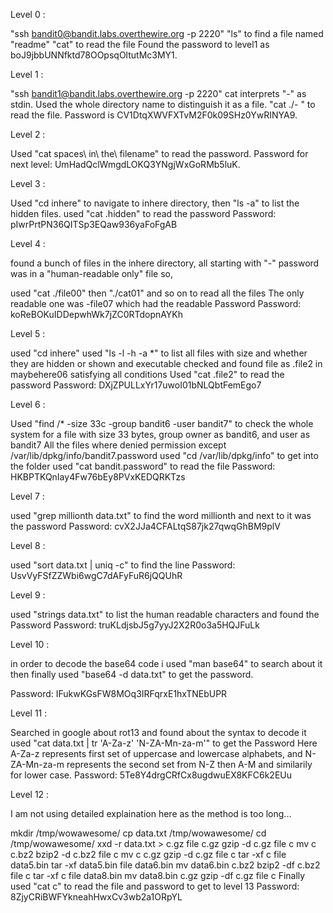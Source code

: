 Level 0 :

"ssh bandit0@bandit.labs.overthewire.org -p 2220"
"ls" to find a file named "readme"
"cat" to read the file
Found the password to level1 as boJ9jbbUNNfktd78OOpsqOltutMc3MY1.

Level 1 :

"ssh bandit1@bandit.labs.overthewire.org -p 2220"
cat interprets "-" as stdin.
Used the whole directory name to distinguish it as a file.
"cat ./- " to read the file.
Password is CV1DtqXWVFXTvM2F0k09SHz0YwRINYA9.

Level 2 :

Used "cat spaces\ in\ the\ filename" to read the password.
Password for next level: UmHadQclWmgdLOKQ3YNgjWxGoRMb5luK.

Level 3 :

Used "cd inhere" to navigate to inhere directory,
then "ls -a" to list the hidden files.
used "cat .hidden" to read the password
Password: pIwrPrtPN36QITSp3EQaw936yaFoFgAB

Level 4 :

found a bunch of files in the inhere directory, all starting with "-"
password was in a "human-readable only" file so,

used "cat ./file00" then "./cat01" and so on to read all the files
The only readable one was -file07 which had the readable Password
Password: koReBOKuIDDepwhWk7jZC0RTdopnAYKh

Level 5 :

used "cd inhere"
used "ls -l -h -a *" to list all files with size and whether they are hidden or shown and executable
checked and found file as .file2 in maybehere06 satisfying all conditions
Used "cat .file2" to read the password
Password: DXjZPULLxYr17uwoI01bNLQbtFemEgo7

Level 6 :

Used "find /* -size 33c -group bandit6 -user bandit7" to check the whole system for a file with
size 33 bytes, group owner as bandit6, and user as bandit7
All the files where denied permission except /var/lib/dpkg/info/bandit7.password
used "cd /var/lib/dpkg/info" to get into the folder
used "cat bandit.password" to read the file
Password: HKBPTKQnIay4Fw76bEy8PVxKEDQRKTzs

Level 7 :

used "grep millionth data.txt" to find the word millionth and next to it was the password
Password: cvX2JJa4CFALtqS87jk27qwqGhBM9plV

Level 8 :

used "sort data.txt | uniq -c" to find the line
Password: UsvVyFSfZZWbi6wgC7dAFyFuR6jQQUhR

Level 9 :

used "strings data.txt" to list the human readable characters and found the Password
Password: truKLdjsbJ5g7yyJ2X2R0o3a5HQJFuLk

Level 10 :

in order to decode the base64 code i used "man base64" to search about it
then finally used "base64 -d data.txt" to get the password.

Password: IFukwKGsFW8MOq3IRFqrxE1hxTNEbUPR

Level 11 :

Searched in google about rot13 and found about the syntax to decode it
used "cat data.txt | tr 'A-Za-z' 'N-ZA-Mn-za-m'" to get the Password
Here A-Za-z represents first set of uppercase and lowercase alphabets,
and N-ZA-Mn-za-m represents the second set from N-Z then A-M and similarily for lower case.
Password: 5Te8Y4drgCRfCx8ugdwuEX8KFC6k2EUu

Level 12 :

I am not using detailed explaination here as the method is too long...

mkdir /tmp/wowawesome/
cp data.txt /tmp/wowawesome/ 
cd /tmp/wowawesome/
xxd -r data.txt > c.gz
file c.gz
gzip -d c.gz
file c
mv c c.bz2
bzip2 -d c.bz2
file c
mv c c.gz
gzip -d c.gz
file c
tar -xf c
file data5.bin
tar -xf data5.bin
file data6.bin
mv data6.bin c.bz2
bzip2 -df c.bz2
file c
tar -xf c
file data8.bin
mv data8.bin c.gz
gzip -df c.gz
file c
Finally used "cat c" to read the file and password to get to level 13
Password: 8ZjyCRiBWFYkneahHwxCv3wb2a1ORpYL


